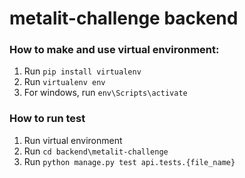 
# metalit-challenge backend

### How to make and use virtual environment:

1. Run ```pip install virtualenv```
2. Run ```virtualenv env```
3. For windows, run ```env\Scripts\activate```

### How to run test

1. Run virtual environment
2. Run ```cd backend\metalit-challenge```
3. Run ```python manage.py test api.tests.{file_name}```